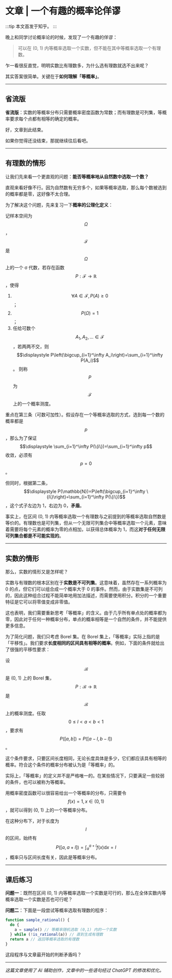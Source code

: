 # 文章 | 一个有趣的概率论佯谬

:::tip
本文首发于知乎。
:::

晚上和同学讨论概率论的时候，发现了一个有趣的佯谬：

> 可以在 \(0, 1\) 内等概率选取一个实数，但不能在其中等概率选取一个有理数。

乍一看很反直觉，明明实数比有理数多，为什么选有理数就选不出来呢？

其实答案很简单。关键在于**如何理解「等概率」**。

---

## 省流版

**省流版**：实数的等概率分布只需要概率密度函数为常数；而有理数是可列集，等概率要求每个点都有相等的确定的概率。

好，文章到此结束。

如果你觉得还没结束，那就继续往后看吧。

---

## 有理数的情形

让我们先来看一个更直观的问题：**能否等概率地从自然数中选取一个数？**

直观来看好像不行。因为自然数有无穷多个，如果等概率选取，那么每个数被选到的概率都是零，这好像不太合理。

为了解决这个问题，先来复习一下**概率的公理化定义**：

记样本空间为 $$\Omega$$ ，$$\mathscr{F}$$ 是 $$\Omega$$ 上的一个 σ 代数，若存在函数 $$P: \mathscr{F} \to \mathbb{R}$$ ，使得

1. $$\forall A \in \mathscr{F}, P(A) \ge 0$$ ；
2. $$P(\Omega)=1$$ ；
3. 任给可数个 $$A_1,A_2,\ldots \in \mathscr{F}$$ ，若两两不交，则 $$\displaystyle P\left(\bigcup_{i=1}^\infty A_i\right)=\sum_{i=1}^\infty P(A_i)$$ 。
   则称 $$P$$ 为 $$\mathscr{F}$$ 上的一个概率测度。

重点在第三条（可数可加性）。假设存在一个等概率选取的方式，选到每一个数的概率都是 $$p$$ ，那么为了保证 $$\displaystyle \sum_{i=1}^\infty P(\{i\})=\sum_{i=1}^\infty p$$ 收敛，必须有 $$p=0$$ 。

但同时，根据第二条， $$\displaystyle P(\mathbb{N})=P\left(\bigcup_{i=1}^\infty \{i\}\right)=\sum_{i=1}^\infty P(\{i\})$$ ，这个式子左边为 1，右边为 0，**矛盾**。

事实上，在区间 \(0, 1\) 内等概率选取一个有理数与之前提到的等概率选取自然数是等价的。有理数也是可列集，但从一个无限可列集合中等概率选取一个元素，意味着需要将每个元素的概率为零的点相加，以获得总体概率为 1，而这**对于任何无限可列集合都是不可能实现的**。

---

## 实数的情形

那么，实数的情形又是怎样呢？

实数与有理数的根本区别在于**实数是不可列集**。这意味着，虽然存在一系列概率为 0 的点，但它们可以组合成一个概率大于 0 的事件。然而，由于实数集是不可列的，因此这种组合过程不能简单地用加法描述，而需要使用积分。积分的一个重要特征是它可以将零值变成非零值。

这也表明，我们需要重新思考「等概率」的含义。由于几乎所有单点处的概率都为零，因此对于任何一种概率分布，单点的概率相等是一个自然的条件，并不能提供更多信息。

为了简化问题，我们只考虑 Borel 集。在 Borel 集上，「等概率」实际上指的是「平移性」。我们要求**长度相同的区间具有相等的概率**。例如，下面的条件就给出了很强的平移性要求：

设 $$\mathscr{B}$$ 是 \(0, 1\) 上的 Borel 集， $$P:\mathscr{B}\to\mathbb{R}$$ 是 $$\mathscr{B}$$ 上的概率测度。任取 $$0\le l<a<b<1$$ ，要求有 $$P([a,b])=P([a-l,b-l])$$ 。

这个条件要求，只要区间长度相同，无论长度具体是多少，它们都应该具有相等的概率。符合这个条件的概率分布被认为是「等概率」的。

实际上，「等概率」的定义并不是严格唯一的。在某些情况下，只要满足一些较弱的条件，也可以被称为等概率。

用概率密度函数可以很容易给出一个等概率的分布，只需要令 $$f(x)=1, x\in (0,1)$$ ，就可以得到 \(0, 1\) 上的一个等概率分布。

在这种分布下，对于长度为 $$l$$ 的区间，始终有 $$P([a, a+l])=\displaystyle \int_a^{a+l} f(x)\mathrm{d}x=l$$ ，概率只与区间长度有关，因此是等概率分布。

---

## 课后练习

**问题一**：既然在区间 \(0, 1\) 内等概率选取一个实数是可行的，那么在全体实数内等概率选取一个实数是否也可行呢？

**问题二**：下面是一段尝试等概率选取有理数的程序：

```js
function sample_rational() {
  do {
    a = sample() // 等概率随机选取 (0,1) 内的一个实数
  } while (!is_rational(a)) // 直到生成有理数
  return a // 返回等概率选取的有理数
}
```

这段程序与文章最开始的判断矛盾吗？

---

_这篇文章使用了 AI 辅助创作，文章中的一些语句经过 ChatGPT 的修改和优化。_
